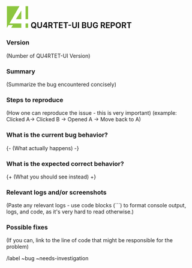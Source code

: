 ## ![QU4RTET-UI](./icon.png "Title Text") QU4RTET-UI BUG REPORT

### Version

(Number of QU4RTET-UI Version)

### Summary

(Summarize the bug encountered concisely)

### Steps to reproduce

(How one can reproduce the issue - this is very important)
(example: Clicked A-> Clicked B -> Opened A -> Move back to A)

### What is the current bug behavior?
{- (What actually happens) -}
### What is the expected correct behavior?
{+ (What you should see instead) +}
### Relevant logs and/or screenshots

(Paste any relevant logs - use code blocks (```) to format console output, logs, and code, as
it's very hard to read otherwise.)

### Possible fixes

(If you can, link to the line of code that might be responsible for the problem)

/label ~bug ~needs-investigation
